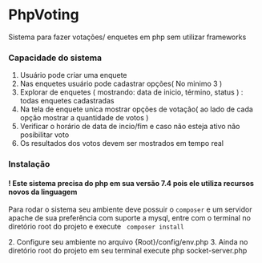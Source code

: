 # PhpVoting
Sistema para fazer votações/ enquetes em php sem utilizar frameworks
### Capacidade do sistema
1. Usuário pode criar uma enquete
2. Nas enquetes usuário pode cadastrar opções( No minimo 3 )
3. Explorar de enquetes ( mostrando: data de inicio, término,  status   ) : todas enquetes cadastradas
4. Na tela de enquete unica mostrar opções de votação( ao lado de cada opção mostrar a quantidade de votos )
5. Verificar o horário de data de incio/fim e caso não esteja ativo não posibilitar voto
6. Os resultados dos votos devem ser mostrados em tempo real

### Instalação
#### ! Este sistema precisa do php em sua versão 7.4 pois ele utiliza recursos novos da linguagem
<p>
    Para rodar o sistema seu ambiente deve possuir o <code>composer</code> e um servidor apache de sua preferência com suporte a mysql,
    entre com o terminal no diretório root do projeto e execute <code> composer install </code>
</p>
2. Configure seu ambiente no arquivo {Root}/config/env.php
3. Ainda no diretório root do projeto em seu terminal execute php socket-server.php


